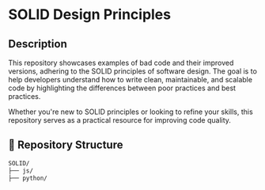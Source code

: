# SOLID Design Principles

## Description

This repository showcases examples of bad code and their improved versions, adhering to the SOLID principles of software design. The goal is to help developers understand how to write clean, maintainable, and scalable code by highlighting the differences between poor practices and best practices.

Whether you're new to SOLID principles or looking to refine your skills, this repository serves as a practical resource for improving code quality.

## 📂 Repository Structure

```bash
SOLID/
├── js/
├── python/
```
